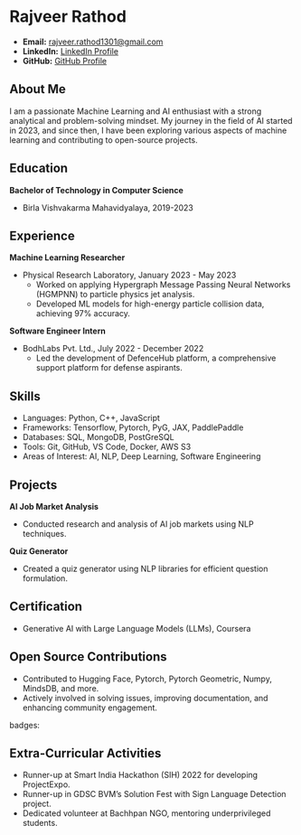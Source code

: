 # Rajveer Rathod
- **Email:** rajveer.rathod1301@gmail.com
- **LinkedIn:** [LinkedIn Profile](https://www.linkedin.com/in/rajveer-rathod)
- **GitHub:** [GitHub Profile](https://github.com/rajveer43)





## About Me
I am a passionate Machine Learning and AI enthusiast with a strong analytical and problem-solving mindset. My journey in the field of AI started in 2023, and since then, I have been exploring various aspects of machine learning and contributing to open-source projects.

## Education
**Bachelor of Technology in Computer Science**
- Birla Vishvakarma Mahavidyalaya, 2019-2023

## Experience
    
**Machine Learning Researcher**
- Physical Research Laboratory, January 2023 - May 2023
    - Worked on applying Hypergraph Message Passing Neural Networks (HGMPNN) to particle physics jet analysis.
    - Developed ML models for high-energy particle collision data, achieving 97% accuracy.

**Software Engineer Intern**
- BodhLabs Pvt. Ltd., July 2022 - December 2022
    - Led the development of DefenceHub platform, a comprehensive support platform for defense aspirants.

## Skills
- Languages: Python, C++, JavaScript
- Frameworks: Tensorflow, Pytorch, PyG, JAX, PaddlePaddle
- Databases: SQL, MongoDB, PostGreSQL
- Tools: Git, GitHub, VS Code, Docker, AWS S3
- Areas of Interest: AI, NLP, Deep Learning, Software Engineering


## Projects
**AI Job Market Analysis**
- Conducted research and analysis of AI job markets using NLP techniques.

**Quiz Generator**
- Created a quiz generator using NLP libraries for efficient question formulation.

## Certification
- Generative AI with Large Language Models (LLMs), Coursera

## Open Source Contributions
- Contributed to Hugging Face, Pytorch, Pytorch Geometric, Numpy, MindsDB, and more.
- Actively involved in solving issues, improving documentation, and enhancing community engagement.






badges:



<div data-iframe-width="150" data-iframe-height="270" data-share-badge-id="3d6807fa-813d-4033-8ba9-7c3b83d82740" data-share-badge-host="https://www.credly.com"></div><script type="text/javascript" async src="//cdn.credly.com/assets/utilities/embed.js"></script>

## Extra-Curricular Activities
- Runner-up at Smart India Hackathon (SIH) 2022 for developing ProjectExpo.
- Runner-up in GDSC BVM’s Solution Fest with Sign Language Detection project.
- Dedicated volunteer at Bachhpan NGO, mentoring underprivileged students.

